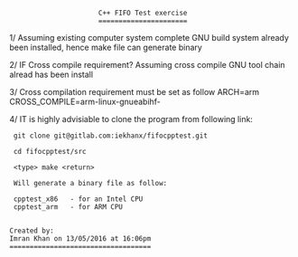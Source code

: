                           C++ FIFO Test exercise
                          ======================

 1/ Assuming existing computer system complete GNU build system already been 
    installed, hence make file can generate binary

 2/ IF Cross compile requirement? Assuming cross compile GNU tool chain
    alread has been install

 3/ Cross compilation requirement must be set as follow
     ARCH=arm
     CROSS_COMPILE=arm-linux-gnueabihf-

 4/ IT is highly advisiable to clone the program from following link:
      
     git clone git@gitlab.com:iekhanx/fifocpptest.git

     cd fifocpptest/src

     <type> make <return>
  
     Will generate a binary file as follow:

     cpptest_x86   - for an Intel CPU
     cpptest_arm   - for ARM CPU


    Created by:
    Imran Khan on 13/05/2016 at 16:06pm
    ===================================
